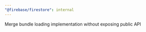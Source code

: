 ```yaml
---
"@firebase/firestore": internal
---
```


Merge bundle loading implementation without exposing public API
